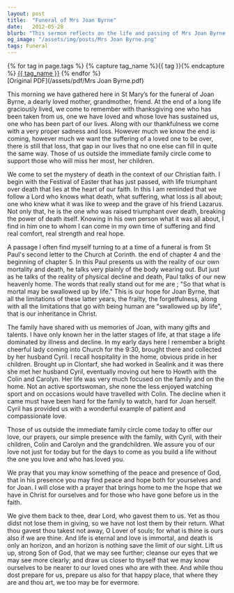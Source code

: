 ```yaml
---
layout: post
title:  "Funeral of Mrs Joan Byrne"
date:   2012-05-28
blurb: "This sermon reflects on the life and passing of Mrs Joan Byrne, a dearly loved mother, grandmother, and friend. It discusses the Christian perspective on death, the hope in Christ, and the comfort found in faith during times of loss. The sermon also shares memories of Joan and highlights the support of her family."
og_image: "/assets/img/posts/Mrs Joan Byrne.png"
tags: Funeral
---    
```

<div class="tag-pills">
  {% for tag in page.tags %}
    {% capture tag_name %}{{ tag }}{% endcapture %}
    <a href="{{ site.baseurl }}/tag/{{ tag_name | slugify }}" class="tag-pill">{{ tag_name }}</a>
  {% endfor %}
</div>
[Original PDF](/assets/pdf/Mrs Joan Byrne.pdf)

This morning we have gathered here in St Mary’s for the funeral of Joan Byrne, a dearly loved mother, grandmother, friend. At the end of a long life graciously lived, we come to remember with thanksgiving one who has been taken from us, one we have loved and whose love has sustained us, one who has been part of our lives. Along with our thankfulness we come with a very proper sadness and loss. However much we know the end is coming, however much we want the suffering of a loved one to be over, there is still that loss, that gap in our lives that no one else can fill in quite the same way. Those of us outside the immediate family circle come to support those who will miss her most, her children.

We come to set the mystery of death in the context of our Christian faith. I begin with the Festival of Easter that has just passed, with life triumphant over death that lies at the heart of our faith. In this I am reminded that we follow a Lord who knows what death, what suffering, what loss is all about; one who knew what it was like to weep and the grave of his friend Lazarus. Not only that, he is the one who was raised triumphant over death, breaking the power of death itself. Knowing in his own person what it was all about, I find in him one to whom I can come in my own time of suffering and find real comfort, real strength and real hope.

A passage I often find myself turning to at a time of a funeral is from St Paul's second letter to the Church at Corinth. the end of chapter 4 and the beginning of chapter 5. In this Paul presents us with the reality of our own mortality and death, he talks very plainly of the body wearing out. But just as he talks of the reality of physical decline and death, Paul talks of our new heavenly home. The words that really stand out for me are ; "So that what is mortal may be swallowed up by life." This is our hope for Joan Byrne, that all the limitations of these latter years, the frailty, the forgetfulness, along with all the limitations that go with being human are "swallowed up by life", that is our inheritance in Christ.

The family have shared with us memories of Joan, with many gifts and talents. I have only known her in the latter stages of life, at that stage a life dominated by illness and decline. In my early days here I remember a bright cheerful lady coming into Church for the 9:30, brought there and collected by her husband Cyril. I recall hospitality in the home, obvious pride in her children. Brought up in Clontarf, she had worked in Sealink and it was there she met her husband Cyril, eventually moving out here to Howth with the Colin and Carolyn. Her life was very much focused on the family and on the home. Not an active sportswoman, she none the less enjoyed watching sport and on occasions would have travelled with Colin. The decline when it came must have been hard for the family to watch, hard for Joan herself. Cyril has provided us with a wonderful example of patient and compassionate love.

Those of us outside the immediate family circle come today to offer our love, our prayers, our simple presence with the family, with Cyril, with their children, Colin and Carolyn and the grandchildren. We assure you of our love not just for today but for the days to come as you build a life without the one you love and who has loved you.

We pray that you may know something of the peace and presence of God, that in his presence you may find peace and hope both for yourselves and for Joan. I will close with a prayer that brings home to me the hope that we have in Christ for ourselves and for those who have gone before us in the faith.

We give them back to thee, dear Lord, who gavest them to us. Yet as thou didst not lose them in giving, so we have not lost them by their return. What thou gavest thou takest not away, O Lover of souls; for what is thine is ours also if we are thine. And life is eternal and love is immortal, and death is only an horizon, and an horizon is nothing save the limit of our sight. Lift us up, strong Son of God, that we may see further; cleanse our eyes that we may see more clearly; and draw us closer to thyself that we may know ourselves to be nearer to our loved ones who are with thee. And while thou dost prepare for us, prepare us also for that happy place, that where they are and thou art, we too may be for evermore.
